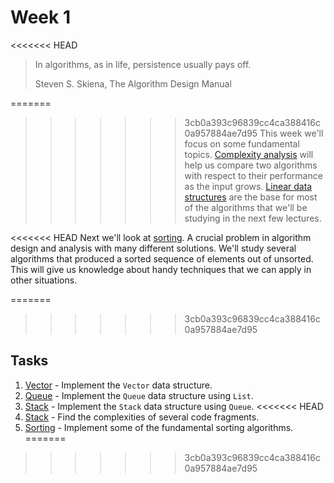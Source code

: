 # Week 1

<<<<<<< HEAD
> In algorithms, as in life, persistence usually pays off.
>
> Steven S. Skiena, The Algorithm Design Manual

=======
>>>>>>> 3cb0a393c96839cc4ca388416c0a957884ae7d95
This week we'll focus on some fundamental topics.
[Complexity analysis](materials/complexity_analysis.md) will help us compare
two algorithms with respect to their performance as the input grows.
[Linear data structures](materials/linear_data_structures.md) are the base
for most of the algorithms that we'll be studying in the next few lectures.

<<<<<<< HEAD
Next we'll look at [sorting](materials/sorting.md). A crucial problem in
algorithm design and analysis with many different solutions. We'll study
several algorithms that produced a sorted sequence of elements out of unsorted.
This will give us knowledge about handy techniques that we can apply in other
situations.

=======
>>>>>>> 3cb0a393c96839cc4ca388416c0a957884ae7d95
## Tasks

1. [Vector](1-Vector/README.md) - Implement the `Vector` data structure.
1. [Queue](2-Queue/README.md) - Implement the `Queue` data structure using `List`.
1. [Stack](3-Stack/README.md) - Implement the `Stack` data structure using `Queue`.
<<<<<<< HEAD
1. [Stack](4-Complexities/README.md) - Find the complexities of several code fragments.
1. [Sorting](5-Sorting/README.md) - Implement some of the fundamental sorting algorithms.
=======
>>>>>>> 3cb0a393c96839cc4ca388416c0a957884ae7d95
